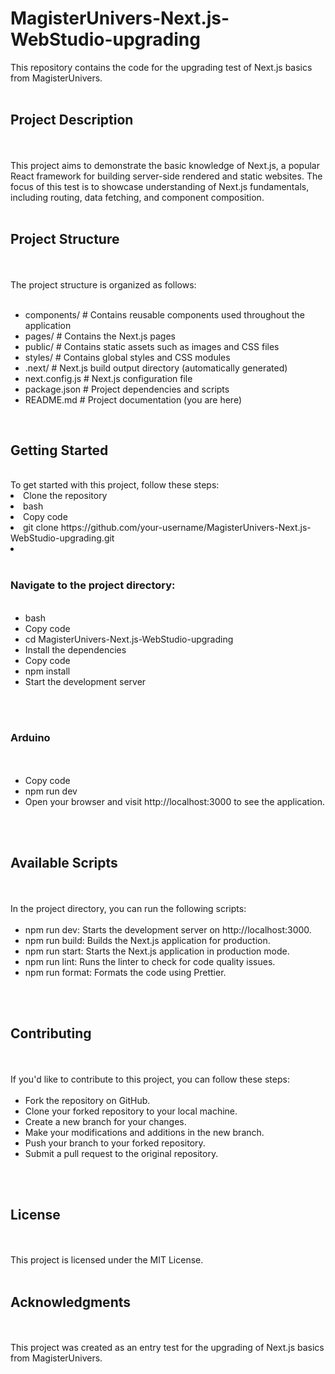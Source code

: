 
<h1>MagisterUnivers-Next.js-WebStudio-upgrading</h1>

This repository contains the code for the upgrading test of Next.js basics from MagisterUnivers.
<br/>
<br/>
<h2>Project Description</h2>
<br/>
<br/>
This project aims to demonstrate the basic knowledge of Next.js, a popular React framework for building server-side rendered and static websites. The focus of this test is to showcase understanding of Next.js fundamentals, including routing, data fetching, and component composition.
<br/>
<br/>
<h2>Project Structure</h2>
<br/>
<br/>
The project structure is organized as follows:
<br/>
<ul>
  <br/>
<li>components/ # Contains reusable components used throughout the application</li>
<li>pages/ # Contains the Next.js pages</li>
<li>public/ # Contains static assets such as images and CSS files</li>
<li>styles/ # Contains global styles and CSS modules</li>
<li>.next/ # Next.js build output directory (automatically generated)</li>
<li>next.config.js # Next.js configuration file</li>
<li>package.json # Project dependencies and scripts</li>
<li>README.md # Project documentation (you are here)</li> 
</ul>

<br/>
<h2>Getting Started</h2>
<br/>
To get started with this project, follow these steps:
<br/>
<li>Clone the repository</li>
<li>bash</li>
<li>Copy code</li>
<li>git clone https://github.com/your-username/MagisterUnivers-Next.js-WebStudio-upgrading.git<li>
<br/>
<br/>
  <h3>Navigate to the project directory:</h3>
<br/>
  <ul>
  <li>bash</li>
<li>Copy code</li>
<li>cd MagisterUnivers-Next.js-WebStudio-upgrading</li>
<li>Install the dependencies</li>
<li>Copy code</li>
<li>npm install</li>
<li>Start the development server</li>
  </ul>
<br/>
<br/>
  <h3>Arduino</h3>
<br/><br/>
<ul>
<li>Copy code</li>
<li>npm run dev</li>
<li>Open your browser and visit http://localhost:3000 to see the application.</li>
</ul>
<br/>
<br/>
<h2>Available Scripts</h2>
<br/>
<br/>
In the project directory, you can run the following scripts:
<br/>
  <br/>
<ul>
<li>npm run dev: Starts the development server on http://localhost:3000.</li>
<li>npm run build: Builds the Next.js application for production.</li>
<li>npm run start: Starts the Next.js application in production mode.</li>
<li>npm run lint: Runs the linter to check for code quality issues.</li>
<li>npm run format: Formats the code using Prettier.</li>
</ul>
<br/>
<br/>
<h2>Contributing</h2>
<br/>
<br/>
If you'd like to contribute to this project, you can follow these steps:
<br/>
  <br/>
<ul>
<li>Fork the repository on GitHub.</li>
<li>Clone your forked repository to your local machine.</li>
<li>Create a new branch for your changes.</li>
<li>Make your modifications and additions in the new branch.</li>
<li>Push your branch to your forked repository.</li>
<li>Submit a pull request to the original repository.</li>
</ul>

<br/>
<br/>
<h2>License</h2>
<br/><br/>
This project is licensed under the MIT License.
<br/>
<br/>
<h2>Acknowledgments</h2>
<br/><br/>
This project was created as an entry test for the upgrading of Next.js basics from MagisterUnivers.
<br/>

